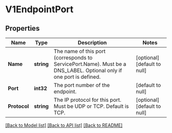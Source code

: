 # V1EndpointPort

## Properties
Name | Type | Description | Notes
------------ | ------------- | ------------- | -------------
**Name** | **string** | The name of this port (corresponds to ServicePort.Name). Must be a DNS_LABEL. Optional only if one port is defined. | [optional] [default to null]
**Port** | **int32** | The port number of the endpoint. | [default to null]
**Protocol** | **string** | The IP protocol for this port. Must be UDP or TCP. Default is TCP. | [optional] [default to null]

[[Back to Model list]](../README.md#documentation-for-models) [[Back to API list]](../README.md#documentation-for-api-endpoints) [[Back to README]](../README.md)



